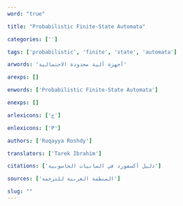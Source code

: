 ```yaml
---
word: "true"

title: "Probabilistic Finite-State Automata"

categories: ['']

tags: ['probabilistic', 'finite', 'state', 'automata']

arwords: 'أجهزة آلية محدودة الاحتمالية'

arexps: []

enwords: ['Probabilistic Finite-State Automata']

enexps: []

arlexicons: ['ج']

enlexicons: ['P']

authors: ['Ruqayya Roshdy']

translators: ['Tarek Ibrahim']

citations: ['دليل أكسفورد في السانيات الحاسوبية']

sources: ['المنظمة العربية للترجمة']

slug: ""
---
```

